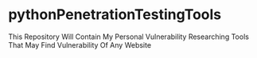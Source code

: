 # pythonPenetrationTestingTools
This Repository Will Contain My Personal Vulnerability Researching Tools That May Find Vulnerability Of Any Website
